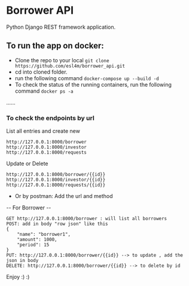 # Borrower API
Python Django REST framework application.


## To run the app on docker:
- Clone the repo to your local `git clone https://github.com/esl4m/borrower_api.git`
- cd into cloned folder.
- run the following command `docker-compose up --build -d`
- To check the status of the running containers, run the following command `docker ps -a`

......

### To check the endpoints by url
List all entries and create new 
```
http://127.0.0.1:8000/borrower
http://127.0.0.1:8000/investor
http://127.0.0.1:8000/requests
```
Update or Delete 
```
http://127.0.0.1:8000/borrower/{{id}}
http://127.0.0.1:8000/investor/{{id}}
http://127.0.0.1:8000/requests/{{id}}
```

- Or by postman: Add the url and method

-- For Borrower --
```
GET http://127.0.0.1:8000/borrower : will list all borrowers
POST: add in body "row json" like this
{
    "name": "borrower1",
    "amount": 1000,
    "period": 15
}
PUT: http://127.0.0.1:8000/borrower/{{id}} --> to update , add the json in body
DELETE: http://127.0.0.1:8000/borrower/{{id}} --> to delete by id
```

Enjoy :) :)
